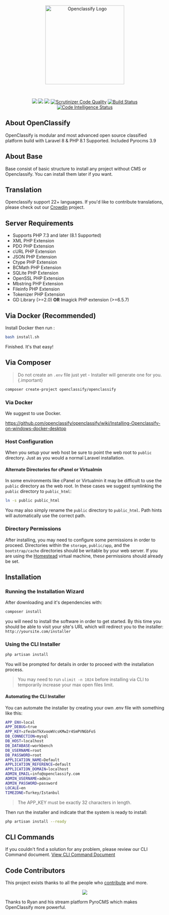 <br>
<p align="center">
  <a href="https://openclassify.com"><img src="https://raw.githubusercontent.com/openclassify/openclassify/master/public/openclassify-logo.png" width="250" alt="Openclassify Logo"></a>
</p>
<br>
<p align="center">
<a href="https://packagist.org/packages/openclassify/openclassify" target="_blank"><img class="badge" src="http://poser.pugx.org/openclassify/openclassify/v"></a>
<a href="https://packagist.org/packages/openclassify/openclassify" target="_blank"><img class="badge" src="http://poser.pugx.org/openclassify/openclassify/downloads"></a>
<a href="https://packagist.org/packages/openclassify/openclassify" target="_blank"><img class="badge" src="http://poser.pugx.org/openclassify/openclassify/license"></a>
<a href="https://scrutinizer-ci.com/g/openclassify/openclassify/?branch=master" rel="nofollow"><img src="https://camo.githubusercontent.com/b1809c56d5b15765dabaf72c173e7f9aba9e7b721ccb0036e9db5da62869e6b1/68747470733a2f2f7363727574696e697a65722d63692e636f6d2f672f6f70656e636c6173736966792f6f70656e636c6173736966792f6261646765732f7175616c6974792d73636f72652e706e673f623d6d6173746572" alt="Scrutinizer Code Quality" data-canonical-src="https://scrutinizer-ci.com/g/openclassify/openclassify/badges/quality-score.png?b=master" style="max-width: 100%;"></a>
<a href="https://scrutinizer-ci.com/g/openclassify/openclassify/build-status/master" rel="nofollow"><img src="https://camo.githubusercontent.com/07509845a0eab157141235a794cd09967425222639d63d640d689763250f0da3/68747470733a2f2f7363727574696e697a65722d63692e636f6d2f672f6f70656e636c6173736966792f6f70656e636c6173736966792f6261646765732f6275696c642e706e673f623d6d6173746572" alt="Build Status" data-canonical-src="https://scrutinizer-ci.com/g/openclassify/openclassify/badges/build.png?b=master" style="max-width: 100%;"></a>
<a href="https://scrutinizer-ci.com/code-intelligence" rel="nofollow"><img src="https://camo.githubusercontent.com/9fcde20119b3a44e430ad50f1bb3c2db3db753df9c3b2ade5cd14217a0a971ab/68747470733a2f2f7363727574696e697a65722d63692e636f6d2f672f6f70656e636c6173736966792f6f70656e636c6173736966792f6261646765732f636f64652d696e74656c6c6967656e63652e7376673f623d6d6173746572" alt="Code Intelligence Status" data-canonical-src="https://scrutinizer-ci.com/g/openclassify/openclassify/badges/code-intelligence.svg?b=master" style="max-width: 100%;"></a>
</p>



## About OpenClassify

OpenClassify is modular and most advanced open source classified platform build with Laravel 8 & PHP 8.1 Supported. Included Pyrocms 3.9

## About Base

Base consist of basic structure to install any project without CMS or Openclassify. You can install them later if you want. 

## Translation

Openclassify support 22+ languages. If you'd like to contribute translations, please check out our [Crowdin](https://crowdin.com/project/openclassify) project.

## Server Requirements

- Supports PHP 7.3 and later (8.1 Supported)
- XML PHP Extension
- PDO PHP Extension
- cURL PHP Extension
- JSON PHP Extension
- Ctype PHP Extension
- BCMath PHP Extension
- SQLite PHP Extension
- OpenSSL PHP Extension
- Mbstring PHP Extension
- Fileinfo PHP Extension
- Tokenizer PHP Extension
- GD Library (>=2.0) **OR** Imagick PHP extension (>=6.5.7)

## Via Docker (Recommended)

Install Docker then run :

```bash
bash install.sh
```

Finished. It's that easy!
 
## Via Composer

> Do not create an `.env` file just yet - Installer will generate one for you.{.important}

```bash
composer create-project openclassify/openclassify
```

### Via Docker

We suggest to use Docker.

https://github.com/openclassify/openclassify/wiki/Installing-Openclassify-on-windows-docker-desktop

### Host Configuration

When you setup your web host be sure to point the web root to `public` directory. Just as you would a normal Laravel installation.

#### Alternate Directories for cPanel or Virtualmin

In some environments like cPanel or Virtualmin it may be difficult to use the `public` directory as the web root. In these cases we suggest symlinking the `public` directory to `public_html`:

```bash
ln -s public public_html
```

You may also simply rename the `public` directory to `public_html`. Path hints will automatically use the correct path. 

### Directory Permissions

After installing, you may need to configure some permissions in order to proceed. Directories within the `storage`, `public/app`, and the `bootstrap/cache` directories should be writable by your web server. If you are using the [Homestead](http://laravel.com/docs/homestead) virtual machine, these permissions should already be set.


## Installation 

### Running the Installation Wizard

After downloading and it's dependencies with:

```bash
composer install
```
you will need to install the software in order to get started. 
By this time you should be able to visit your site's URL which will
 redirect you to the installer: `http://yoursite.com/installer`

### Using the CLI Installer


```bash
php artisan install

```

You will be prompted for details in order to proceed with the installation process.

> You may need to run `ulimit -n 1024` before installing via CLI to temporarily increase your max open files limit.

#### Automating the CLI Installer

You can automate the installer by creating your own .env file with something like this:

```bash
APP_ENV=local
APP_DEBUG=true
APP_KEY=zfesbnTkXvooWVcsKMw2r4SmPVNGbFoS
DB_CONNECTION=mysql
DB_HOST=localhost
DB_DATABASE=workbench
DB_USERNAME=root
DB_PASSWORD=root
APPLICATION_NAME=Default
APPLICATION_REFERENCE=default
APPLICATION_DOMAIN=localhost
ADMIN_EMAIL=info@openclassify.com
ADMIN_USERNAME=admin
ADMIN_PASSWORD=password
LOCALE=en
TIMEZONE=Turkey/Istanbul
```
> The APP_KEY must be exactly 32 characters in length.

Then run the installer and indicate that the system is ready to install:

```bash
php artisan install --ready
```                             

## CLI Commands

If you couldn't find a solution for any problem, please review our CLI Command document.
[View CLI Command Document](https://github.com/openclassify/openclassify/blob/master/docs/cli-commands.md)

## Code Contributors

This project exists thanks to all the people who [contribute](https://github.com/openclassify/openclassify/graphs/contributors) and more.

<p align="center">

<a href = "https://github.com/openclassify/openclassify/graphs/contributors">
  <img src = "https://contrib.rocks/image?repo=openclassify/openclassify"/>
</a>

</p>

Thanks to Ryan and his stream platform PyroCMS which makes OpenClassify more powerful.
